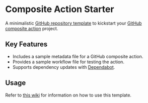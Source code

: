 <!-- Clear the content of this file and replace it with the description of your project. -->
<!-- Learn more: https://docs.github.com/en/repositories/managing-your-repositorys-settings-and-features/customizing-your-repository/about-readmes -->

# Composite Action Starter

A minimalistic [GitHub repository template](https://docs.github.com/en/repositories/creating-and-managing-repositories/creating-a-repository-from-a-template) to kickstart your [GitHub composite action](https://github.com/features/actions) project.

## Key Features

- Includes a sample metadata file for a GitHub composite action.
- Provides a sample workflow file for testing the action.
- Supports dependency updates with [Dependabot](https://docs.github.com/en/code-security/dependabot).

## Usage

Refer to [this wiki](https://github.com/threeal/composite-action-starter/wiki) for information on how to use this template.

